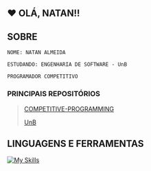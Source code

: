 ## ❤️ OLÁ, NATAN!!

## SOBRE
```
NOME: NATAN ALMEIDA

ESTUDANDO: ENGENHARIA DE SOFTWARE - UnB

PROGRAMADOR COMPETITIVO
```
### PRINCIPAIS REPOSITÓRIOS

> [COMPETITIVE-PROGRAMMING](https://github.com/NATANGOATOSO/competitive-programming)
>
> [UnB](https://github.com/NATANGOATOSO/UnB)

## LINGUAGENS E FERRAMENTAS

[![My Skills](https://skillicons.dev/icons?i=cpp,js,ts,html,css,python,github,git)](https://skillicons.dev)

<!--
[![Anurag's GitHub stats](https://github-readme-stats.vercel.app/api?username=NATANGOATOSO)](https://github.com/anuraghazra/github-readme-stats)

**NATANGOATOSO/NATANGOATOSO** is a ✨ _special_ ✨ repository because its `README.md` (this file) appears on your GitHub profile.

Here are some ideas to get you started:

- 🔭 I’m currently working on ...
- 🌱 I’m currently learning ...
- 👯 I’m looking to collaborate on ...
- 🤔 I’m looking for help with ...
- 💬 Ask me about ...
- 📫 How to reach me: ...
- 😄 Pronouns: ...
- ⚡ Fun fact: ...
-->
